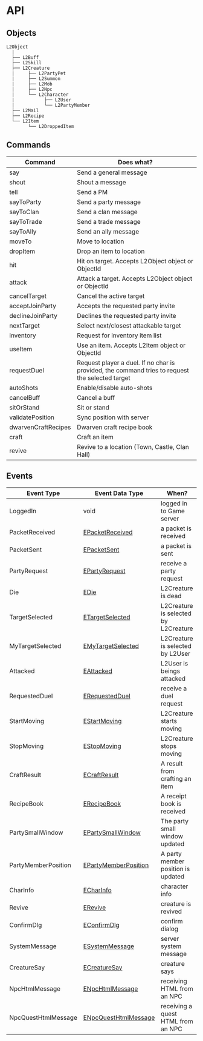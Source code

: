 # API

## Objects

```
L2Object
  |
  ├── L2Buff
  ├── L2Skill
  ├── L2Creature
  |     ├── L2PartyPet
  |     ├── L2Summon
  |     ├── L2Mob
  |     ├── L2Npc
  |     └── L2Character
  |           ├── L2User
  |           └── L2PartyMember
  ├── L2Mail
  ├── L2Recipe
  └── L2Item
        └── L2DroppedItem
```

## Commands

| Command             | Does what?                                                                                      |
| ------------------- | ----------------------------------------------------------------------------------------------- |
| say                 | Send a general message                                                                          |
| shout               | Shout a message                                                                                 |
| tell                | Send a PM                                                                                       |
| sayToParty          | Send a party message                                                                            |
| sayToClan           | Send a clan message                                                                             |
| sayToTrade          | Send a trade message                                                                            |
| sayToAlly           | Send an ally message                                                                            |
| moveTo              | Move to location                                                                                |
| dropItem            | Drop an item to location                                                                        |
| hit                 | Hit on target. Accepts L2Object object or ObjectId                                              |
| attack              | Attack a target. Accepts L2Object object or ObjectId                                            |
| cancelTarget        | Cancel the active target                                                                        |
| acceptJoinParty     | Accepts the requested party invite                                                              |
| declineJoinParty    | Declines the requested party invite                                                             |
| nextTarget          | Select next/closest attackable target                                                           |
| inventory           | Request for inventory item list                                                                 |
| useItem             | Use an item. Accepts L2Item object or ObjectId                                                  |
| requestDuel         | Request player a duel. If no char is provided, the command tries to request the selected target |
| autoShots           | Enable/disable auto-shots                                                                       |
| cancelBuff          | Cancel a buff                                                                                   |
| sitOrStand          | Sit or stand                                                                                    |
| validatePosition    | Sync position with server                                                                       |
| dwarvenCraftRecipes | Dwarven craft recipe book                                                                       |
| craft               | Craft an item                                                                                   |
| revive              | Revive to a location (Town, Castle, Clan Hall)                                                  |

## Events

| Event Type          | Event Data Type                                                                                            | When?                                |
| ------------------- | ---------------------------------------------------------------------------------------------------------- | ------------------------------------ |
| LoggedIn            | void                                                                                                       | logged in to Game server             |
| PacketReceived      | [EPacketReceived](https://github.com/npetrovski/l2js-client/blob/master/src/events/EventTypes.ts#L6)       | a packet is received                 |
| PacketSent          | [EPacketSent](https://github.com/npetrovski/l2js-client/blob/master/src/events/EventTypes.ts#L7)           | a packet is sent                     |
| PartyRequest        | [EPartyRequest](https://github.com/npetrovski/l2js-client/blob/master/src/events/EventTypes.ts#L8)         | receive a party request              |
| Die                 | [EDie](https://github.com/npetrovski/l2js-client/blob/master/src/events/EventTypes.ts#L13)                 | L2Creature is dead                   |
| TargetSelected      | [ETargetSelected](https://github.com/npetrovski/l2js-client/blob/master/src/events/EventTypes.ts#L14)      | L2Creature is selected by L2Creature |
| MyTargetSelected    | [EMyTargetSelected](https://github.com/npetrovski/l2js-client/blob/master/src/events/EventTypes.ts#L19)    | L2Creature is selected by L2User     |
| Attacked            | [EAttacked](https://github.com/npetrovski/l2js-client/blob/master/src/events/EventTypes.ts#L20)            | L2User is beings attacked            |
| RequestedDuel       | [ERequestedDuel](https://github.com/npetrovski/l2js-client/blob/master/src/events/EventTypes.ts#L21)       | receive a duel request               |
| StartMoving         | [EStartMoving](https://github.com/npetrovski/l2js-client/blob/master/src/events/EventTypes.ts#L22)         | L2Creature starts moving             |
| StopMoving          | [EStopMoving](https://github.com/npetrovski/l2js-client/blob/master/src/events/EventTypes.ts#L23)          | L2Creature stops moving              |
| CraftResult         | [ECraftResult](https://github.com/npetrovski/l2js-client/blob/master/src/events/EventTypes.ts#L24)         | A result from crafting an item       |
| RecipeBook          | [ERecipeBook](https://github.com/npetrovski/l2js-client/blob/master/src/events/EventTypes.ts#L25)          | A receipt book is received           |
| PartySmallWindow    | [EPartySmallWindow](https://github.com/npetrovski/l2js-client/blob/master/src/events/EventTypes.ts#L30)    | The party small window updated       |
| PartyMemberPosition | [EPartyMemberPosition](https://github.com/npetrovski/l2js-client/blob/master/src/events/EventTypes.ts#L35) | A party member position is updated   |
| CharInfo            | [ECharInfo](https://github.com/npetrovski/l2js-client/blob/master/src/events/EventTypes.ts#L36)            | character info                       |
| Revive              | [ERevive](https://github.com/npetrovski/l2js-client/blob/master/src/events/EventTypes.ts#L37)              | creature is revived                  |
| ConfirmDlg          | [EConfirmDlg](https://github.com/npetrovski/l2js-client/blob/master/src/events/EventTypes.ts#L38)          | confirm dialog                       |
| SystemMessage       | [ESystemMessage](https://github.com/npetrovski/l2js-client/blob/master/src/events/EventTypes.ts#L43)       | server system message                |
| CreatureSay         | [ECreatureSay](https://github.com/npetrovski/l2js-client/blob/master/src/events/EventTypes.ts#L44)         | creature says                        |
| NpcHtmlMessage      | [ENpcHtmlMessage](https://github.com/npetrovski/l2js-client/blob/master/src/events/EventTypes.ts#L49)      | receiving HTML from an NPC           |
| NpcQuestHtmlMessage | [ENpcQuestHtmlMessage](https://github.com/npetrovski/l2js-client/blob/master/src/events/EventTypes.ts#L54) | receiving a quest HTML from an NPC   |

